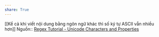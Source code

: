 ```yaml
---
share: True
---
```

[[Kể cả khi viết nội dung bằng ngôn ngữ khác thì số ký tự ASCII vẫn nhiều hơn]]
Nguồn:: [Regex Tutorial - Unicode Characters and Properties](https://www.regular-expressions.info/unicode.html)
